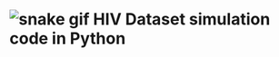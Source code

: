 # ![snake gif](https://github.com/USERNAME/USERNAME/blob/output/github-contribution-grid-snake.svg) HIV Dataset simulation code in Python


